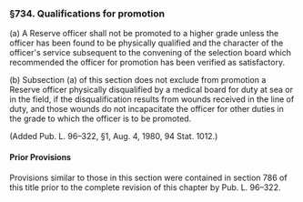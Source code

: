 ### §734. Qualifications for promotion ###

(a) A Reserve officer shall not be promoted to a higher grade unless the officer has been found to be physically qualified and the character of the officer's service subsequent to the convening of the selection board which recommended the officer for promotion has been verified as satisfactory.

(b) Subsection (a) of this section does not exclude from promotion a Reserve officer physically disqualified by a medical board for duty at sea or in the field, if the disqualification results from wounds received in the line of duty, and those wounds do not incapacitate the officer for other duties in the grade to which the officer is to be promoted.

(Added Pub. L. 96–322, §1, Aug. 4, 1980, 94 Stat. 1012.)

#### Prior Provisions ####

Provisions similar to those in this section were contained in section 786 of this title prior to the complete revision of this chapter by Pub. L. 96–322.